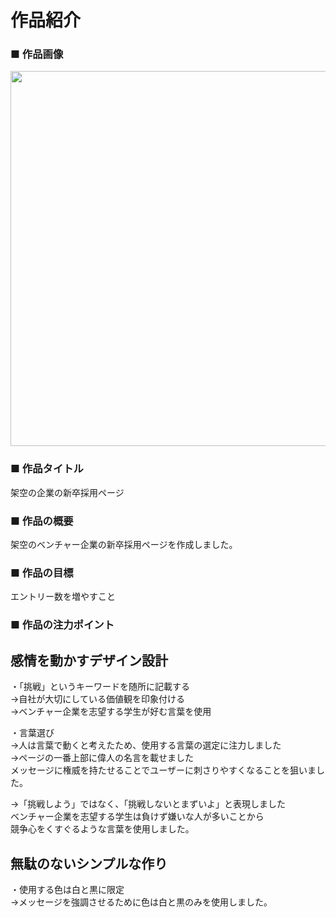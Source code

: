 # 作品紹介
### ■ 作品画像
<img src="https://i.gyazo.com/8c69f23264d4c015b9f5dfdc07fba8e9.png" width="600"><br>
 
### ■ 作品タイトル  
架空の企業の新卒採用ページ<br>

### ■ 作品の概要 
架空のベンチャー企業の新卒採用ページを作成しました。<br>
 
### ■ 作品の目標
エントリー数を増やすこと<br>

### ■ 作品の注力ポイント
## 感情を動かすデザイン設計<br>  

・「挑戦」というキーワードを随所に記載する<br>
→自社が大切にしている価値観を印象付ける<br>
→ベンチャー企業を志望する学生が好む言葉を使用<br>  

・言葉選び<br>
→人は言葉で動くと考えたため、使用する言葉の選定に注力しました<br>
→ページの一番上部に偉人の名言を載せました<br>
メッセージに権威を持たせることでユーザーに刺さりやすくなることを狙いました。<br>  

→「挑戦しよう」ではなく、「挑戦しないとまずいよ」と表現しました<br>
ベンチャー企業を志望する学生は負けず嫌いな人が多いことから<br>
競争心をくすぐるような言葉を使用しました。<br>  

## 無駄のないシンプルな作り<br>
・使用する色は白と黒に限定<br>
→メッセージを強調させるために色は白と黒のみを使用しました。<br>
